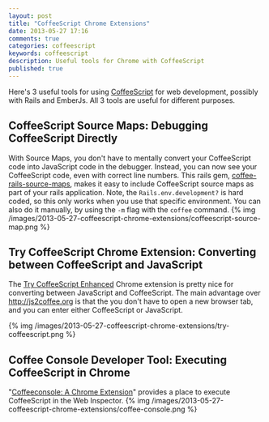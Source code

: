 ```yaml
---
layout: post
title: "CoffeeScript Chrome Extensions"
date: 2013-05-27 17:16
comments: true
categories: coffeescript
keywords: coffeescript
description: Useful tools for Chrome with CoffeeScript 
published: true
---
```


<p>
Here's 3 useful tools for using <a href="http://coffeescript.org/">CoffeeScript</a> for web development, possibly with
Rails and EmberJs. All 3 tools are useful for different purposes. 
</p>

<div id="outline-container-1" class="outline-2">
<h2 id="sec-1">CoffeeScript Source Maps: Debugging CoffeeScript Directly</h2>
<div class="outline-text-2" id="text-1">

<p>With Source Maps, you don't have to mentally convert your CoffeeScript code into
JavaScript code in the debugger. Instead, you can now see your CoffeeScript
code, even with correct line numbers. This rails gem, <a href="https://github.com/markbates/coffee-rails-source-maps">coffee-rails-source-maps</a>,
makes it easy to include CoffeeScript source maps as part of your rails
application. Note, the <code>Rails.env.development?</code> is hard coded, so this only works
when you use that specific environment. You can also do it manually, by using
the <code>-m</code> flag with the <code>coffee</code> command. {% img
/images/2013-05-27-coffeescript-chrome-extensions/coffeescript-source-map.png %}
</p>
</div>

</div>

<div id="outline-container-2" class="outline-2">
<h2 id="sec-2">Try CoffeeScript Chrome Extension: Converting between CoffeeScript and JavaScript</h2>
<div class="outline-text-2" id="text-2">

<p>The <a href="https://chrome.google.com/webstore/detail/try-coffeescript-enhanced/fldhkfldchaibgaheaogapecjmnkaepe?hl=en">Try CoffeeScript Enhanced</a> Chrome extension is pretty nice for converting
between JavaScript and CoffeeScript. The main advantage over
<a href="http://js2coffee.org">http://js2coffee.org</a> is that the you don't have to open a new browser tab, and
you can enter either CoffeeScript or JavaScript.
</p>
<p>
{% img /images/2013-05-27-coffeescript-chrome-extensions/try-coffeescript.png %}
</p>
</div>

</div>

<div id="outline-container-3" class="outline-2">
<h2 id="sec-3">Coffee Console Developer Tool: Executing CoffeeScript in Chrome</h2>
<div class="outline-text-2" id="text-3">

<p>"<a href="http://snook.ca/archives/browsers/coffeeconsole">Coffeeconsole: A Chrome Extension</a>" provides a place to execute CoffeeScript in
the Web Inspector.
{% img /images/2013-05-27-coffeescript-chrome-extensions/coffee-console.png %}
</p>


</div>
</div>
